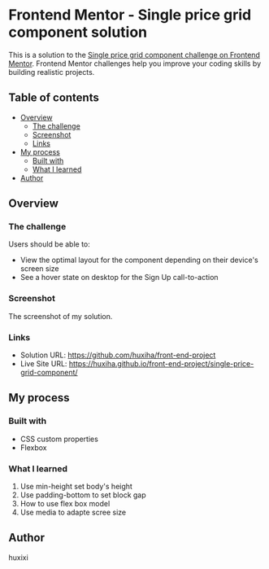 # Frontend Mentor - Single price grid component solution

This is a solution to the [Single price grid component challenge on Frontend Mentor](https://www.frontendmentor.io/challenges/single-price-grid-component-5ce41129d0ff452fec5abbbc). Frontend Mentor challenges help you improve your coding skills by building realistic projects. 

## Table of contents

- [Overview](#overview)
  - [The challenge](#the-challenge)
  - [Screenshot](#screenshot)
  - [Links](#links)
- [My process](#my-process)
  - [Built with](#built-with)
  - [What I learned](#what-i-learned)
- [Author](#author)

## Overview

### The challenge

Users should be able to:

- View the optimal layout for the component depending on their device's screen size
- See a hover state on desktop for the Sign Up call-to-action

### Screenshot

The screenshot of my solution.

### Links

- Solution URL: https://github.com/huxiha/front-end-project
- Live Site URL: https://huxiha.github.io/front-end-project/single-price-grid-component/
## My process

### Built with

- CSS custom properties
- Flexbox

### What I learned

1. Use min-height set body's height
2. Use padding-bottom to set block gap
3. How to use flex box model
4. Use media to adapte scree size

## Author
huxixi
